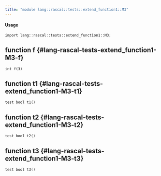```yaml
---
title: "module lang::rascal::tests::extend_function1::M3"
---
```


#### Usage

`import lang::rascal::tests::extend_function1::M3;`


## function f {#lang-rascal-tests-extend_function1-M3-f}

```rascal
int f(3)

```

## function t1 {#lang-rascal-tests-extend_function1-M3-t1}

```rascal
test bool t1()

```

## function t2 {#lang-rascal-tests-extend_function1-M3-t2}

```rascal
test bool t2()

```

## function t3 {#lang-rascal-tests-extend_function1-M3-t3}

```rascal
test bool t3()

```

